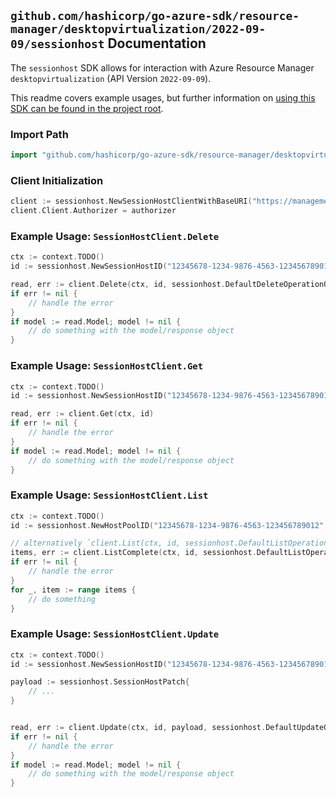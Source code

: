 
## `github.com/hashicorp/go-azure-sdk/resource-manager/desktopvirtualization/2022-09-09/sessionhost` Documentation

The `sessionhost` SDK allows for interaction with Azure Resource Manager `desktopvirtualization` (API Version `2022-09-09`).

This readme covers example usages, but further information on [using this SDK can be found in the project root](https://github.com/hashicorp/go-azure-sdk/tree/main/docs).

### Import Path

```go
import "github.com/hashicorp/go-azure-sdk/resource-manager/desktopvirtualization/2022-09-09/sessionhost"
```


### Client Initialization

```go
client := sessionhost.NewSessionHostClientWithBaseURI("https://management.azure.com")
client.Client.Authorizer = authorizer
```


### Example Usage: `SessionHostClient.Delete`

```go
ctx := context.TODO()
id := sessionhost.NewSessionHostID("12345678-1234-9876-4563-123456789012", "example-resource-group", "hostPoolName", "sessionHostName")

read, err := client.Delete(ctx, id, sessionhost.DefaultDeleteOperationOptions())
if err != nil {
	// handle the error
}
if model := read.Model; model != nil {
	// do something with the model/response object
}
```


### Example Usage: `SessionHostClient.Get`

```go
ctx := context.TODO()
id := sessionhost.NewSessionHostID("12345678-1234-9876-4563-123456789012", "example-resource-group", "hostPoolName", "sessionHostName")

read, err := client.Get(ctx, id)
if err != nil {
	// handle the error
}
if model := read.Model; model != nil {
	// do something with the model/response object
}
```


### Example Usage: `SessionHostClient.List`

```go
ctx := context.TODO()
id := sessionhost.NewHostPoolID("12345678-1234-9876-4563-123456789012", "example-resource-group", "hostPoolName")

// alternatively `client.List(ctx, id, sessionhost.DefaultListOperationOptions())` can be used to do batched pagination
items, err := client.ListComplete(ctx, id, sessionhost.DefaultListOperationOptions())
if err != nil {
	// handle the error
}
for _, item := range items {
	// do something
}
```


### Example Usage: `SessionHostClient.Update`

```go
ctx := context.TODO()
id := sessionhost.NewSessionHostID("12345678-1234-9876-4563-123456789012", "example-resource-group", "hostPoolName", "sessionHostName")

payload := sessionhost.SessionHostPatch{
	// ...
}


read, err := client.Update(ctx, id, payload, sessionhost.DefaultUpdateOperationOptions())
if err != nil {
	// handle the error
}
if model := read.Model; model != nil {
	// do something with the model/response object
}
```
